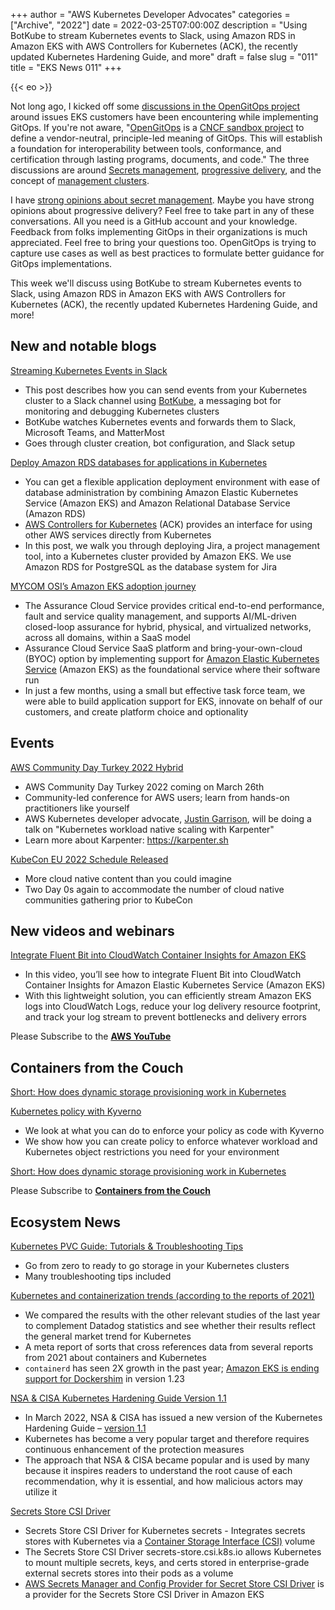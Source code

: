 +++
author = "AWS Kubernetes Developer Advocates"
categories = ["Archive", "2022"]
date = 2022-03-25T07:00:00Z
description = "Using BotKube to stream Kubernetes events to Slack, using Amazon RDS in Amazon EKS with AWS Controllers for Kubernetes (ACK), the recently updated Kubernetes Hardening Guide, and more"
draft = false
slug = "011"
title = "EKS News 011"
+++

{{< eo >}}

Not long ago, I kicked off some [discussions in the OpenGitOps project](https://github.com/open-gitops/project/discussions) around issues EKS customers have been encountering while implementing GitOps. If you're not aware, "[OpenGitOps](https://github.com/open-gitops/project) is a [CNCF sandbox project](https://www.cncf.io/sandbox-projects/) to define a vendor-neutral, principle-led meaning of GitOps. This will establish a foundation for interoperability between tools, conformance, and certification through lasting programs, documents, and code." The three discussions are around [Secrets management](https://github.com/open-gitops/project/discussions/96), [progressive delivery](https://github.com/open-gitops/project/discussions/93), and the concept of [management clusters](https://github.com/open-gitops/project/discussions/95).

I have [strong opinions about secret management](https://github.com/open-gitops/project/discussions/96#discussioncomment-2425316). Maybe you have strong opinions about progressive delivery? Feel free to take part in any of these conversations. All you need is a GitHub account and your knowledge. Feedback from folks implementing GitOps in their organizations is much appreciated. Feel free to bring your questions too. OpenGitOps is trying to capture use cases as well as best practices to formulate better guidance for GitOps implementations.

This week we'll discuss using BotKube to stream Kubernetes events to Slack, using Amazon RDS in Amazon EKS with AWS Controllers for Kubernetes (ACK), the recently updated Kubernetes Hardening Guide, and more!

## New and notable blogs

[Streaming Kubernetes Events in Slack](https://aws.amazon.com/blogs/containers/streaming-kubernetes-events-in-slack/)

* This post describes how you can send events from your Kubernetes cluster to a Slack channel using [BotKube](https://www.botkube.io/), a messaging bot for monitoring and debugging Kubernetes clusters
* BotKube watches Kubernetes events and forwards them to Slack, Microsoft Teams, and MatterMost
* Goes through cluster creation, bot configuration, and Slack setup

[Deploy Amazon RDS databases for applications in Kubernetes](https://aws.amazon.com/blogs/database/deploy-amazon-rds-databases-for-applications-in-kubernetes/)

* You can get a flexible application deployment environment with ease of database administration by combining Amazon Elastic Kubernetes Service (Amazon EKS) and Amazon Relational Database Service (Amazon RDS)
* [AWS Controllers for Kubernetes](https://aws-controllers-k8s.github.io/community/) (ACK) provides an interface for using other AWS services directly from Kubernetes
* In this post, we walk you through deploying Jira, a project management tool, into a Kubernetes cluster provided by Amazon EKS. We use Amazon RDS for PostgreSQL as the database system for Jira

[MYCOM OSI’s Amazon EKS adoption journey](https://aws.amazon.com/blogs/containers/mycom-osis-amazon-eks-adoption-journey/)

* The Assurance Cloud Service provides critical end-to-end performance, fault and service quality management, and supports AI/ML-driven closed-loop assurance for hybrid, physical, and virtualized networks, across all domains, within a SaaS model
* Assurance Cloud Service SaaS platform and bring-your-own-cloud (BYOC) option by implementing support for [Amazon Elastic Kubernetes Service](https://aws.amazon.com/eks/) (Amazon EKS) as the foundational service where their software run
* In just a few months, using a small but effective task force team, we were able to build application support for EKS, innovate on behalf of our customers, and create platform choice and optionality

## Events

[AWS Community Day Turkey 2022 Hybrid](https://aws.cloudturkey.io/)

* AWS Community Day Turkey 2022 coming on March 26th
* Community-led conference for AWS users; learn from hands-on practitioners like yourself
* AWS Kubernetes developer advocate, [Justin Garrison](https://twitter.com/rothgar), will be doing a talk on "Kubernetes workload native scaling with Karpenter"
* Learn more about Karpenter: <https://karpenter.sh>

[KubeCon EU 2022 Schedule Released](https://events.linuxfoundation.org/kubecon-cloudnativecon-europe/program/schedule/)

* More cloud native content than you could imagine
* Two Day 0s again to accommodate the number of cloud native communities gathering prior to KubeCon

## New videos and webinars

[Integrate Fluent Bit into CloudWatch Container Insights for Amazon EKS](https://youtu.be/iBVaRZU8ALc)

* In this video, you’ll see how to integrate Fluent Bit into CloudWatch Container Insights for Amazon Elastic Kubernetes Service (Amazon EKS)
* With this lightweight solution, you can efficiently stream Amazon EKS logs into CloudWatch Logs, reduce your log delivery resource footprint, and track your log stream to prevent bottlenecks and delivery errors

Please Subscribe to the [**AWS YouTube**](https://www.youtube.com/c/amazonwebservices)

## Containers from the Couch

[Short: How does dynamic storage provisioning work in Kubernetes](https://youtube.com/shorts/mVyQBK1SZVE)

[Kubernetes policy with Kyverno](https://youtu.be/dHhgfyH5KRs)

* We look at what you can do to enforce your policy as code with Kyverno
* We show how you can create policy to enforce whatever workload and Kubernetes object restrictions you need for your environment

[Short: How does dynamic storage provisioning work in Kubernetes](https://youtube.com/shorts/mVyQBK1SZVE)

Please Subscribe to [**Containers from the Couch**](https://containersfromthecouch.com/)

## Ecosystem News

[Kubernetes PVC Guide: Tutorials & Troubleshooting Tips](https://komodor.com/learn/kubernetes-pvc-guide-basic-tutorial-and-troubleshooting-tips/)

* Go from zero to ready to go storage in your Kubernetes clusters
* Many troubleshooting tips included

[Kubernetes and containerization trends (according to the reports of 2021)](https://blog.flant.com/kubernetes-and-containers-market-trends-2021/)

* We compared the results with the other relevant studies of the last year to complement Datadog statistics and see whether their results reflect the general market trend for Kubernetes
* A meta report of sorts that cross references data from several reports from 2021 about containers and Kubernetes
* `containerd` has seen 2X growth in the past year; [Amazon EKS is ending support for Dockershim](https://docs.aws.amazon.com/eks/latest/userguide/dockershim-deprecation.html)
in version 1.23

[NSA & CISA Kubernetes Hardening Guide Version 1.1](https://www.armosec.io/blog/nsa-cisa-kubernetes-hardening-guide/)

* In March 2022, NSA & CISA has issued a new version of the Kubernetes Hardening Guide – [version 1.1](https://www.cisa.gov/uscert/ncas/current-activity/2022/03/15/updated-kubernetes-hardening-guide)
* Kubernetes has become a very popular target and therefore requires continuous enhancement of the protection measures
* The approach that NSA & CISA became popular and is used by many because it inspires readers to understand the root cause of each recommendation, why it is essential, and how malicious actors may utilize it

[Secrets Store CSI Driver](https://secrets-store-csi-driver.sigs.k8s.io/introduction.html)

* Secrets Store CSI Driver for Kubernetes secrets - Integrates secrets stores with Kubernetes via a [Container Storage Interface (CSI)](https://kubernetes-csi.github.io/docs/) volume
* The Secrets Store CSI Driver secrets-store.csi.k8s.io allows Kubernetes to mount multiple secrets, keys, and certs stored in enterprise-grade external secrets stores into their pods as a volume
* [AWS Secrets Manager and Config Provider for Secret Store CSI Driver](https://github.com/aws/secrets-store-csi-driver-provider-aws) is a provider for the Secrets Store CSI Driver in Amazon EKS
